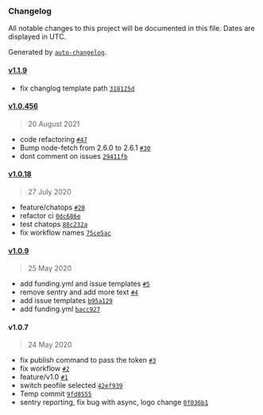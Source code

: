 ### Changelog

All notable changes to this project will be documented in this file. Dates are displayed in UTC.

Generated by [`auto-changelog`](https://github.com/CookPete/auto-changelog).

#### [v1.1.9](https://github.com/onlyutkarsh/git-config-user-profiles/compare/v1.0.456...v1.1.9)

- fix changlog template path [`318125d`](https://github.com/onlyutkarsh/git-config-user-profiles/commit/318125de90d312e0f727e0b761a2b2d2047a78d3)

#### [v1.0.456](https://github.com/onlyutkarsh/git-config-user-profiles/compare/v1.0.18...v1.0.456)

> 20 August 2021

- code refactoring [`#47`](https://github.com/onlyutkarsh/git-config-user-profiles/pull/47)
- Bump node-fetch from 2.6.0 to 2.6.1 [`#30`](https://github.com/onlyutkarsh/git-config-user-profiles/pull/30)
- dont comment on issues [`29411fb`](https://github.com/onlyutkarsh/git-config-user-profiles/commit/29411fba2bef504e945690f8e02785c616a6ee96)

#### [v1.0.18](https://github.com/onlyutkarsh/git-config-user-profiles/compare/v1.0.9...v1.0.18)

> 27 July 2020

- feature/chatops [`#20`](https://github.com/onlyutkarsh/git-config-user-profiles/pull/20)
- refactor ci [`0dc686e`](https://github.com/onlyutkarsh/git-config-user-profiles/commit/0dc686ece2508ee7c7b165087019007b834b7236)
- test chatops [`88c232a`](https://github.com/onlyutkarsh/git-config-user-profiles/commit/88c232ad34c7289254e138866d07997acf6ea324)
- fix workflow names [`75ce5ac`](https://github.com/onlyutkarsh/git-config-user-profiles/commit/75ce5ac9b5794e529f46ecc034dcac11dd45c56e)

#### [v1.0.9](https://github.com/onlyutkarsh/git-config-user-profiles/compare/v1.0.7...v1.0.9)

> 25 May 2020

- add funding.yml and issue templates [`#5`](https://github.com/onlyutkarsh/git-config-user-profiles/pull/5)
- remove sentry and add more text [`#4`](https://github.com/onlyutkarsh/git-config-user-profiles/pull/4)
- add issue templates [`b95a129`](https://github.com/onlyutkarsh/git-config-user-profiles/commit/b95a129c2605038ebc366388429da2c068d819b7)
- add funding.yml [`bacc927`](https://github.com/onlyutkarsh/git-config-user-profiles/commit/bacc9275ec95efc26cdf8619b80ab9c3debc4fa0)

#### v1.0.7

> 24 May 2020

- fix publish command to pass the token [`#3`](https://github.com/onlyutkarsh/git-config-user-profiles/pull/3)
- fix workflow [`#2`](https://github.com/onlyutkarsh/git-config-user-profiles/pull/2)
- feature/v1.0 [`#1`](https://github.com/onlyutkarsh/git-config-user-profiles/pull/1)
- switch peofile selected [`42ef939`](https://github.com/onlyutkarsh/git-config-user-profiles/commit/42ef939022d567cc827a3c659b7a5f3b63147399)
- Temp commit [`9fd8555`](https://github.com/onlyutkarsh/git-config-user-profiles/commit/9fd8555b7b7727d0c8fbdf54355d5183f0aab20b)
- sentry reporting, fix bug with async, logo change [`0f036b1`](https://github.com/onlyutkarsh/git-config-user-profiles/commit/0f036b1e903977129e60c211dca36b18089f659c)
